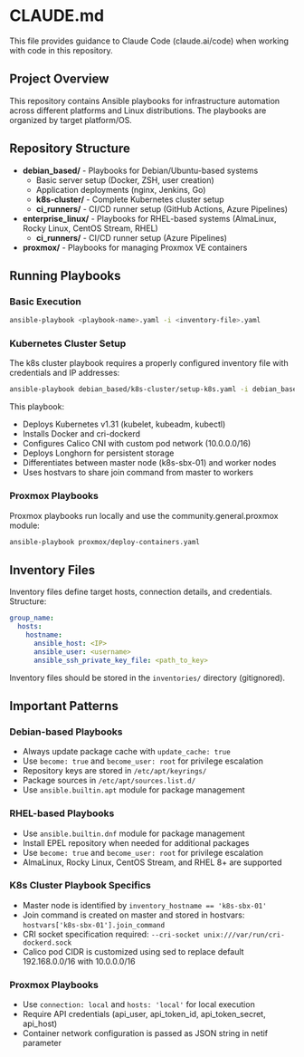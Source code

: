 # CLAUDE.md

This file provides guidance to Claude Code (claude.ai/code) when working with code in this repository.

## Project Overview

This repository contains Ansible playbooks for infrastructure automation across different platforms and Linux distributions. The playbooks are organized by target platform/OS.

## Repository Structure

- **debian_based/** - Playbooks for Debian/Ubuntu-based systems
  - Basic server setup (Docker, ZSH, user creation)
  - Application deployments (nginx, Jenkins, Go)
  - **k8s-cluster/** - Complete Kubernetes cluster setup
  - **ci_runners/** - CI/CD runner setup (GitHub Actions, Azure Pipelines)
- **enterprise_linux/** - Playbooks for RHEL-based systems (AlmaLinux, Rocky Linux, CentOS Stream, RHEL)
  - **ci_runners/** - CI/CD runner setup (Azure Pipelines)
- **proxmox/** - Playbooks for managing Proxmox VE containers

## Running Playbooks

### Basic Execution

```bash
ansible-playbook <playbook-name>.yaml -i <inventory-file>.yaml
```

### Kubernetes Cluster Setup

The k8s cluster playbook requires a properly configured inventory file with credentials and IP addresses:

```bash
ansible-playbook debian_based/k8s-cluster/setup-k8s.yaml -i debian_based/k8s-cluster/inventory.yaml
```

This playbook:
- Deploys Kubernetes v1.31 (kubelet, kubeadm, kubectl)
- Installs Docker and cri-dockerd
- Configures Calico CNI with custom pod network (10.0.0.0/16)
- Deploys Longhorn for persistent storage
- Differentiates between master node (k8s-sbx-01) and worker nodes
- Uses hostvars to share join command from master to workers

### Proxmox Playbooks

Proxmox playbooks run locally and use the community.general.proxmox module:

```bash
ansible-playbook proxmox/deploy-containers.yaml
```

## Inventory Files

Inventory files define target hosts, connection details, and credentials. Structure:

```yaml
group_name:
  hosts:
    hostname:
      ansible_host: <IP>
      ansible_user: <username>
      ansible_ssh_private_key_file: <path_to_key>
```

Inventory files should be stored in the `inventories/` directory (gitignored).

## Important Patterns

### Debian-based Playbooks

- Always update package cache with `update_cache: true`
- Use `become: true` and `become_user: root` for privilege escalation
- Repository keys are stored in `/etc/apt/keyrings/`
- Package sources in `/etc/apt/sources.list.d/`
- Use `ansible.builtin.apt` module for package management

### RHEL-based Playbooks

- Use `ansible.builtin.dnf` module for package management
- Install EPEL repository when needed for additional packages
- Use `become: true` and `become_user: root` for privilege escalation
- AlmaLinux, Rocky Linux, CentOS Stream, and RHEL 8+ are supported

### K8s Cluster Playbook Specifics

- Master node is identified by `inventory_hostname == 'k8s-sbx-01'`
- Join command is created on master and stored in hostvars: `hostvars['k8s-sbx-01'].join_command`
- CRI socket specification required: `--cri-socket unix:///var/run/cri-dockerd.sock`
- Calico pod CIDR is customized using sed to replace default 192.168.0.0/16 with 10.0.0.0/16

### Proxmox Playbooks

- Use `connection: local` and `hosts: 'local'` for local execution
- Require API credentials (api_user, api_token_id, api_token_secret, api_host)
- Container network configuration is passed as JSON string in netif parameter
